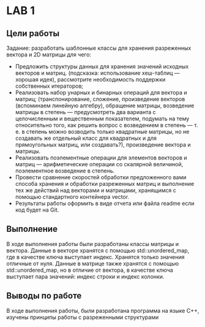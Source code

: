 # LAB 1

## Цели работы

Задание: разработать шаблонные классы для хранения разреженных вектора и
2D матрицы для чего:
- Предложить структуры данных для хранения значений исходных векторов и матриц. (подсказка: использование хеш-таблиц — хорошая идея), рассмотрите необходимость поддержки собственных итераторов;
- Реализовать набор унарных и бинарных операций для вектора и матриц; (транспонирование, сложение, произведение векторов (вспоминаем линейную алгебру), обращение матрицы, возведение матрицы в степень — предусмотреть два варианта с целочисленным и вещественным показателем, подумать на тему относительно того, как решить вопрос с возведением в степень — т. е. в степень можно возводить только квадратные матрицы, но не создавать же отдельный класс для квадратных и для прямоугольных матриц, или создавать?), произведение вектора и матрицы.
- Реализовать поэлементные операции для элементов векторов и матриц — арифметические операции со скалярной величиной, поэлементное возведение в степень. 
- Провести сравнение скоростей обработки предложенного вами способа хранения и обработки разреженных матриц и выполнение тех же действий над векторами и матрицами, хранящимся с помощью стандартного контейнера vector. 
- Результаты работы оформить в виде отчета или файла readme если код будет на Git.

## Выполнение

В ходе выполнения работы были разработаны классы матрицы и вектора. 
Данные в векторе хранятся с помощью std::unordered_map, где в качестве ключа выступает индекс. Хранятся только значения отличные от нуля.
Данные в матрице также хранятся с помощью std::unordered_map, но в отличие от вектора, в качестве ключа выступает пара значений: индекс строки и индекс колонки.

## Выводы по работе

В ходе выполнения работы, были разработана программа на языке C++, изучены принципы работы с разреженными структурами